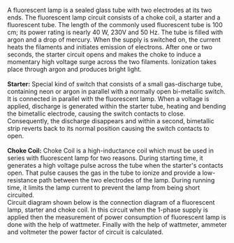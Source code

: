 A fluorescent lamp is a sealed glass tube with two electrodes at its two ends. The fluorescent lamp circuit consists of a choke coil, a starter and a fluorescent tube. The length of the commonly used fluorescent tube is 100 cm; its power rating is nearly 40 W, 230V and 50 Hz. The tube is filled with argon and a drop of mercury. When the supply is switched on, the current heats the filaments and initiates emission of electrons. After one or two seconds, the starter circuit opens and makes the choke to induce a momentary high voltage surge across the two filaments. Ionization takes place through argon and produces bright light.<br><br>
<b>Starter:</b> Special kind of switch that consists of a small gas-discharge tube, containing neon or argon in parallel with a normally open bi-metallic switch. It is connected in parallel with the fluorescent lamp. When a voltage is applied, discharge is generated within the starter tube, heating and bending the bimetallic electrode, causing the switch contacts to close. Consequently, the discharge disappears and within a second, bimetallic strip reverts back to its normal position causing the switch contacts to open.<br><br>
<b>Choke Coil:</b> Choke Coil is a high-inductance coil which must be used in series with fluorescent lamp for two reasons. During starting time, it generates a high voltage pulse across the tube when the starter's contacts open. That pulse causes the gas in the tube to ionize and provide a low-resistance path between the two electrodes of the lamp. During running time, it limits the lamp current to prevent the lamp from being short circuited.<br>
Circuit diagram shown below is the connection diagram of a fluorescent lamp, starter and choke coil. In this circuit when the 1-phase supply is applied then the measurement of power consumption of fluorescent lamp is done with the help of wattmeter. Finally with the help of wattmeter, ammeter and voltmeter the power factor of circuit is calculated.
